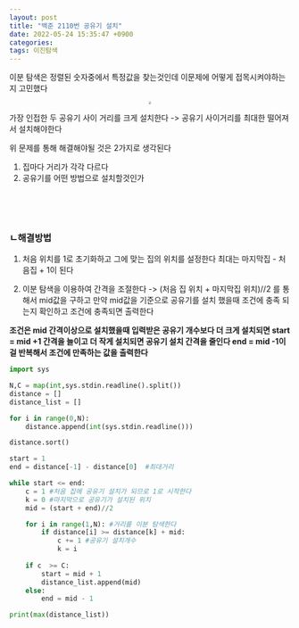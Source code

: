 ```yaml
---
layout: post
title: "백준 2110번 공유기 설치"
date: 2022-05-24 15:35:47 +0900
categories:
tags: 이진탐색
---
```


이분 탐색은 정렬된 숫자중에서 특정값을 찾는것인데 이문제에 어떻게 접목시켜야하는지 고민했다

<center>
<img src="https://user-images.githubusercontent.com/80758613/170185236-ef29500d-7300-4708-a2fa-cb5aed520788.png" style="zoom:30%;">
</center>

가장 인접한 두 공유기 사이 거리를 크게 설치한다 -> 공유기 사이거리를 최대한 떨어져서 설치해야한다

위 문제를 통해 해결해야될 것은 2가지로 생각된다

1. 집마다 거리가 각각 다르다
2. 공유기를 어떤 방법으로 설치할것인가

&nbsp;

&nbsp;

### ㄴ해결방법

1. 처음 위치를 1로 초기화하고 그에 맞는 집의 위치를 설정한다 최대는 마지막집 - 처음집 + 1이 된다

2.  이분 탐색을 이용하여 간격을 조절한다 -> (처음 집 위치 + 마지막집 위치)//2 를 통해서 mid값을 구하고 만약 mid값을 기준으로 공유기를 설치 했을때 조건에 충족 되는지 확인하고 조건에 충족되면 출력한다

   **조건은 mid 간격이상으로  설치했을때 입력받은 공유기 개수보다 더 크게 설치되면 start = mid +1 간격을 늘이고  더 작게 설치되면 공유기 설치 간격을 줄인다 end = mid -1이걸 반복해서 조건에 만족하는 값을 출력한다**



``` python
import sys

N,C = map(int,sys.stdin.readline().split())
distance = []
distance_list = []

for i in range(0,N):
    distance.append(int(sys.stdin.readline()))

distance.sort() 

start = 1
end = distance[-1] - distance[0]  #최대거리

while start <= end:
    c = 1 #처음 집에 공유기 설치가 되므로 1로 시작한다
    k = 0 #마지막으로 공유기가 설치된 위치
    mid = (start + end)//2

    for i in range(1,N): #거리를 이분 탐색한다
        if distance[i] >= distance[k] + mid:
            c += 1 #공유기 설치개수
            k = i
   
    if c  >= C:
        start = mid + 1
        distance_list.append(mid)
    else:
        end = mid - 1

print(max(distance_list))
```

